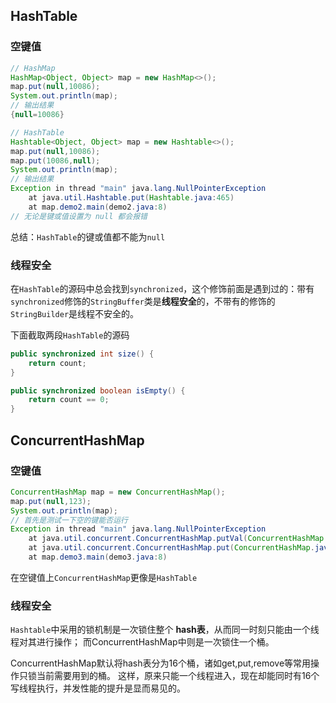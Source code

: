 ## HashTable

### 空键值

```java
// HashMap
HashMap<Object, Object> map = new HashMap<>();
map.put(null,10086);
System.out.println(map);
// 输出结果
{null=10086}

// HashTable
Hashtable<Object, Object> map = new Hashtable<>();
map.put(null,10086);
map.put(10086,null);
System.out.println(map);
// 输出结果
Exception in thread "main" java.lang.NullPointerException
	at java.util.Hashtable.put(Hashtable.java:465)
	at map.demo2.main(demo2.java:8)
// 无论是键或值设置为 null 都会报错
```

总结：`HashTable`的键或值都不能为`null`



### 线程安全

在`HashTable`的源码中总会找到`synchronized`，这个修饰前面是遇到过的：带有`synchronized`修饰的`StringBuffer`类是**线程安全**的，不带有的修饰的`StringBuilder`是线程不安全的。

下面截取两段`HashTable`的源码

```java
public synchronized int size() {
    return count;
}

public synchronized boolean isEmpty() {
    return count == 0;
}
```



## ConcurrentHashMap

### 空键值

```java
ConcurrentHashMap map = new ConcurrentHashMap();
map.put(null,123);
System.out.println(map);
// 首先是测试一下空的键能否运行
Exception in thread "main" java.lang.NullPointerException
	at java.util.concurrent.ConcurrentHashMap.putVal(ConcurrentHashMap.java:1011)
	at java.util.concurrent.ConcurrentHashMap.put(ConcurrentHashMap.java:1006)
	at map.demo3.main(demo3.java:8)
```

在空键值上`ConcurrentHashMap`更像是`HashTable`

### 线程安全

`Hashtable`中采用的锁机制是一次锁住整个 **hash表**，从而同一时刻只能由一个线程对其进行操作；
而ConcurrentHashMap中则是一次锁住一个桶。

ConcurrentHashMap默认将hash表分为16个桶，诸如get,put,remove等常用操作只锁当前需要用到的桶。
这样，原来只能一个线程进入，现在却能同时有16个写线程执行，并发性能的提升是显而易见的。